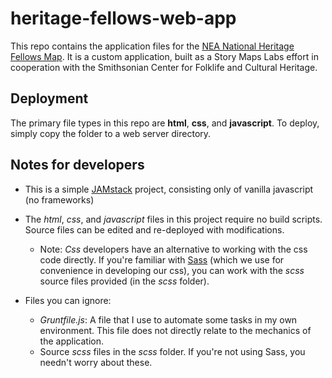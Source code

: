 # heritage-fellows-web-app

This repo contains the application files for the [NEA National Heritage Fellows Map](https://storymaps.esri.com/stories/2017/heritage-fellows/map.html).  It is a custom application, built as a Story Maps Labs effort in cooperation with the Smithsonian Center for Folklife and Cultural Heritage.  

## Deployment

The primary file types in this repo are **html**, **css**, and **javascript**.  To deploy, simply copy the folder to a web server directory.

## Notes for developers

* This is a simple [JAMstack](https://jamstack.org/) project, consisting only of vanilla javascript (no frameworks)

* The *html*, *css*, and *javascript* files in this project require no build scripts.  Source files can be edited and re-deployed with modifications.

	* Note: *Css* developers have an alternative to working with the css code directly. If you're familiar with [Sass](https://sass-lang.com/) (which we use for convenience in developing our css), you can work with the *scss* source files provided (in the *scss* folder).
	
* Files you can ignore:
	* *Gruntfile.js*: A file that I use to automate some tasks in my own environment.  This file does not directly relate to the mechanics of the application.
	* Source *scss* files in the *scss* folder. If you're not using Sass, you needn't worry about these.
